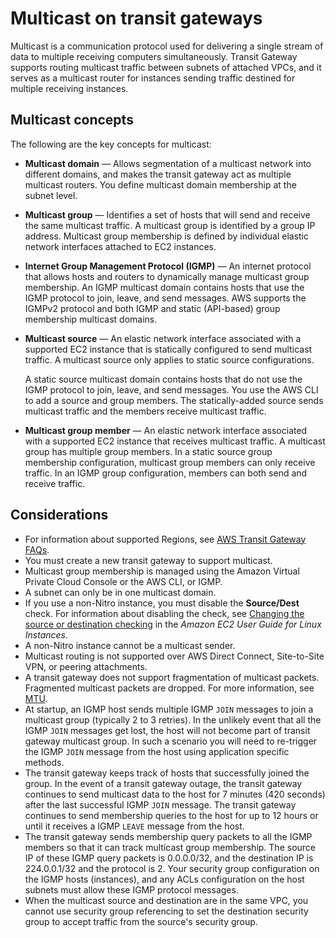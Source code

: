 # Multicast on transit gateways<a name="tgw-multicast-overview"></a>

Multicast is a communication protocol used for delivering a single stream of data to multiple receiving computers simultaneously\. Transit Gateway supports routing multicast traffic between subnets of attached VPCs, and it serves as a multicast router for instances sending traffic destined for multiple receiving instances\. 

## Multicast concepts<a name="concepts"></a>

The following are the key concepts for multicast:
+ **Multicast domain** — Allows segmentation of a multicast network into different domains, and makes the transit gateway act as multiple multicast routers\. You define multicast domain membership at the subnet level\. 
+ **Multicast group** — Identifies a set of hosts that will send and receive the same multicast traffic\. A multicast group is identified by a group IP address\. Multicast group membership is defined by individual elastic network interfaces attached to EC2 instances\.
+ **Internet Group Management Protocol \(IGMP\)** — An internet protocol that allows hosts and routers to dynamically manage multicast group membership\. An IGMP multicast domain contains hosts that use the IGMP protocol to join, leave, and send messages\. AWS supports the IGMPv2 protocol and both IGMP and static \(API\-based\) group membership multicast domains\.
+ **Multicast source** — An elastic network interface associated with a supported EC2 instance that is statically configured to send multicast traffic\. A multicast source only applies to static source configurations\. 

  A static source multicast domain contains hosts that do not use the IGMP protocol to join, leave, and send messages\. You use the AWS CLI to add a source and group members\. The statically\-added source sends multicast traffic and the members receive multicast traffic\.
+ **Multicast group member** — An elastic network interface associated with a supported EC2 instance that receives multicast traffic\. A multicast group has multiple group members\. In a static source group membership configuration, multicast group members can only receive traffic\. In an IGMP group configuration, members can both send and receive traffic\. 

## Considerations<a name="limits"></a>
+ For information about supported Regions, see [AWS Transit Gateway FAQs](https://aws.amazon.com/transit-gateway/faqs)\.
+ You must create a new transit gateway to support multicast\.
+ Multicast group membership is managed using the Amazon Virtual Private Cloud Console or the AWS CLI, or IGMP\. 
+ A subnet can only be in one multicast domain\. 
+ If you use a non\-Nitro instance, you must disable the **Source/Dest** check\. For information about disabling the check, see [Changing the source or destination checking](https://docs.aws.amazon.com/AWSEC2/latest/UserGuide/using-eni.html#change_source_dest_check) in the *Amazon EC2 User Guide for Linux Instances*\.
+ A non\-Nitro instance cannot be a multicast sender\.
+ Multicast routing is not supported over AWS Direct Connect, Site\-to\-Site VPN, or peering attachments\.
+ A transit gateway does not support fragmentation of multicast packets\. Fragmented multicast packets are dropped\. For more information, see [MTU](transit-gateway-quotas.md#mtu-quotas)\.
+ At startup, an IGMP host sends multiple IGMP `JOIN` messages to join a multicast group \(typically 2 to 3 retries\)\. In the unlikely event that all the IGMP `JOIN` messages get lost, the host will not become part of transit gateway multicast group\. In such a scenario you will need to re\-trigger the IGMP `JOIN` message from the host using application specific methods\.
+ The transit gateway keeps track of hosts that successfully joined the group\. In the event of a transit gateway outage, the transit gateway continues to send multicast data to the host for 7 minutes \(420 seconds\) after the last successful IGMP `JOIN` message\. The transit gateway continues to send membership queries to the host for up to 12 hours or until it receives a IGMP `LEAVE` message from the host\.
+ The transit gateway sends membership query packets to all the IGMP members so that it can track multicast group membership\. The source IP of these IGMP query packets is 0\.0\.0\.0/32, and the destination IP is 224\.0\.0\.1/32 and the protocol is 2\. Your security group configuration on the IGMP hosts \(instances\), and any ACLs configuration on the host subnets must allow these IGMP protocol messages\. 
+ When the multicast source and destination are in the same VPC, you cannot use security group referencing to set the destination security group to accept traffic from the source's security group\.
